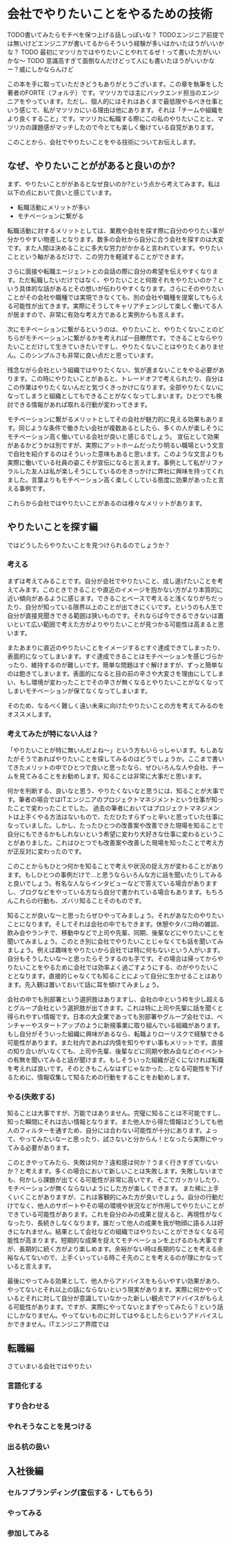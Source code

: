 
# 会社でやりたいことをやるための技術

TODO書いてみたらモチベを保つ上げる話しっぽいな？
TODOエンジニア前提では無いけどエンジニアが書いてるからそういう経験が多いはかいたほうがいいかな？
TODO 最初にマツリカではやりたいことやれてるぜ！って書いた方がいいかな〜
TODO 意識高すぎて面倒なんだけどって人にも書いたほうがいいかなー？威にしかならんけど

この本を手に取っていただきどうもありがとうございます。この章を執筆をした著者のFORTE（フォルテ）です。マツリカでは主にバックエンド担当のエンジニアをやっています。ただし、個人的にはそれはあくまで最低限やるべき仕事という感じで、私がマツリカにいる理由は他にあります。それは「チームや組織をより良くすること」です。マツリカに転職する際にこの私のやりたいことと、マツリカの課題感がマッチしたので今とても楽しく働けている自覚があります。

このことから、会社でやりたいことをやる技術についてお伝えします。


## なぜ、やりたいことががあると良いのか?

まず、やりたいことががあるとなぜ良いのか?という点から考えてみます。私は以下の点において良いと感じています。

 * 転職活動にメリットが多い
 * モチベーションに繋がる

転職活動に対するメリットとしては、業務や会社を探す際に自分のやりたい事が分かりやすい物差しとなります。数多の会社から自分に合う会社を探すのは大変です。また人間は決めることに多大な労力がかかると言われています。やりたいことという軸があるだけで、この労力を軽減することができます。

さらに面接や転職エージェントとの会話の際に自分の希望を伝えやすくなります。ただ転職したいだけではなく、やりたいことと何故それをやりたいのか？という具体的な話があるとその想いが伝わりやすくなります。さらにそのやりたいことがその会社や職種では実現できなくても、別の会社や職種を提案してもらえる可能性が出てきます。実際にそうしてキャリアチェンジして楽しく働いてる人が居ますので、非常に有効な考え方であると実例からも言えます。

次にモチベーションに繋がるというのは、やりたいこと、やりたくないことのどちらがモチベーションに繋がるかを考えれば一目瞭然です。できることならやりたいことだけして生きていきたいですし、やりたくないことはやりたくありません。このシンプルさも非常に良い点だと思っています。

残念ながら会社という組織ではやりたくない、気が進まないことをやる必要があります。この時にやりたいことがあると、トレードオフで考えられたり、自分はこの作業はやりたくないんだと気づくきっかけになります。全部やりたくないになってしまうと組織としてもできることがなくなってしまいます。ひとつでも検討できる情報があれば取れる行動が変わってきます。

モチベーションに繋がるメリットとしてその会社が魅力的に見える効果もあります。同じような条件で働きたい会社が複数あるとしたら、多くの人が楽しそうにモチベーション高く働いている会社が良いと感じるでしょう。
宣伝として効果があるかどうかは別ですが、実際にアットホームだったり明るい職場という文言で自社を紹介するのはそういった意味もあると思います。このような文言よりも実際に働いている社員の姿こそが宣伝になると言えます。事例として私がリファラルした友人は私が楽しそうにしているのをきっかけに弊社に興味を持ってくれました。言葉よりもモチベーション高く楽しくしている態度に効果があったと言える事例です。

これらから会社ではやりたいことがあるのは様々なメリットがあります。

## やりたいことを探す編

ではどうしたらやりたいことを見つけられるのでしょうか？

### 考える

まずは考えてみることです。自分が会社でやりたいこと、成し遂げたいことを考えてみます。このときできることや直近のイメージを抱かない方がより本質的に近い傾向があるように感じます。できることベースで考えると浅くなりがちだったり、自分が知っている限界以上のことが出てきにくいです。というのも人生で自分が直接見聞きできる範囲は狭いものです。それならば今できるできないは置いといて広い範囲で考えた方がよりやりたいことが見つかる可能性は高まると思います。

またあまりに直近のやりたいことをイメージするとすぐ達成できてしまったり、表面的になってしまいます。すぐ達成できることはモチベーションを感じづらかったり、維持するのが難しいです。簡単な問題はすぐ解けますが、ずっと簡単なのは飽きてしまいます。表面的になると目の前の辛さや大変さを理由にしてしまい、もし環境が変わったことでその辛さが無くなるとやりたいことがなくなってしまいモチベーションが保てなくなってしまいます。

そのため、なるべく難しく遠い未来に向けたやりたいことの方を考えてみるのをオススメします。

### 考えてみたが特にない人は？

「やりたいことが特に無いんだよね〜」という方もいらっしゃいます。もしあなたがそうであればやりたいことを探してみるのはどうでしょうか。ここまで書いてきたメリットの中でひとつで良いと思ったなら、ぜひいろんな人や会社、チームを見てみることをお勧めします。知ることは非常に大事だと思います。

何かを判断する、良いなと思う、やりたくないなと思うには、知ることが大事です。筆者の場合ではITエンジニアのプロジェクトマネジメントという仕事が知ったことで変わったことでした。
過去の筆者においてはプロジェクトマネジメントは上手くやる方法はないもので、ただひたすらずっと辛いと思っていた仕事になっていました。しかし、たったひとつの改善案や改善できた現場を知ることで自分にもできるかもしれないという希望に変わり大好きな仕事に変わるということがありました。これはひとつでも改善案や改善した現場を知ったことで考え方が正反対に変わったのです。

このことからもひとつ何かを知ることで考えや状況の捉え方が変わることがあります。もしひとつの事例だけで…と思うならいろんな方に話を聞いたりしてみると良いでしょう。有名な人ならインタビューなどで答えている場合がありますし、ブログなどをやっている方なら自分で書かれている場合もあります。もちろんこれらの行動も、ズバリ知ることそのものです。

知ることが良いな〜と思ったらぜひやってみましょう。それがあなたのやりたいことになります。そしてそれは会社の中でもできます。休憩やタバコ時の雑談、飲み会やランチで、移動中などで上司や先輩、同期、後輩などにやりたいことを聞いてみましょう。このとき別に会社でやりたいことじゃなくても話を聞いてみましょう。例えば趣味をやりたいから会社では特に何もないという人がいます。自分もそうしたいな〜と思ったらそうするのも手です。その場合は帰ってからやりたいことをやるために会社では効率よく過ごすようにする、のがやりたいこととなります。直接的じゃなくても知ることによって自分に生かせることはあります。先入観は置いておいて話に耳を傾けてみましょう。

会社の中でも別部署という選択肢はありますし、会社の中という枠を少し超えるとグループ会社という選択肢が出てきます。これは特に上司や先輩に話を聞くと得られやすい情報です。日本の大企業であっても別部署やグループ会社では、ベンチャーやスタートアップのように新規事業に取り組んでいる組織があります。もし自分がそういった組織に興味があるなら、転職よりローリスクで経験できる可能性があります。また社内であれば内情を知りやすい事もメリットです。直接の知り合いがいなくても、上司や先輩、後輩などに同期や飲み会などのイベントの有無を聞いてみると話が聞けます。もしそういった組織が近くになければ転職を考えれば良いです。そのときもこんなはずじゃなかった…となる可能性を下げるために、情報収集して知るための行動をすることをお勧めします。


### やる(失敗する)

知ることは大事ですが、万能ではありません。完璧に知ることは不可能ですし、知った瞬間にそれは古い情報となります。また他人から得た情報はどうしても他人のフィルターを通すため、自分には合わない可能性が十分にあります。よって、やってみたいなーと思ったり、試さないと分からん！となったら実際にやってみる必要があります。

このときやってみたら、失敗は何か？違和感は何か？うまく行きすぎていないか？と考えます。多くの場合において新しいことは失敗します。失敗しないまでも、何かしら課題が出てくる可能性が非常に高いです。そこでガッカリしたり、モチベーションが無くならないようにした方が楽しくできます。
また稀に上手くいくことがありますが、これは客観的にみた方が良いでしょう。自分の行動だけでなく、他人のサポートやその場の環境や状況などが作用してやりたいことができている可能性があります。これを自分のみの成果と捉えると、再現性がなくなったり、長続きしなくなります。誰だって他人の成果を我が物顔に語る人は好きになれません。結果として会社などの組織ではやりたいことができなくなる可能性が高まります。短期的な成果を捉えてモチベーションを上げるのも大事ですが、長期的に続く方がより楽しめます。余裕がない時は長期的なことを考える余裕なんてないので、上手くいっている時こそ先のことを考えるのが理にかなっていると言えます。

最後にやってみる効果として、他人からアドバイスをもらいやすい効果があり、やってないとそれ以上の話にならないという現実があります。実際に何かやっているとそれに対して自分が意識していなかった新しい観点でアドバイスがもらえる可能性があります。ですが、実際にやってないとまずやってみたら？という話にしかなりません。やってないものに対してはやるとしたらというアドバイスしかできません。ITエンジニア界隈では

## 転職編

さていまいる会社ではやりたい
### 言語化する
### すり合わせる
### やれそうなことを見つける
### 出る杭の扱い

## 入社後編
### セルフブランディング(宣伝する・してもらう)
### やってみる
### 参加してみる
